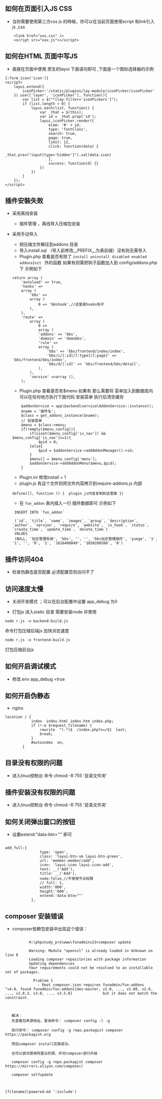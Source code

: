 ##  如何在页面引入JS CSS

- 当你需要使用第三方css  js 的時候，你可以在当前页面使用script 和link引入  js ,css

~~~
    <link href="xxx.css" />
    <script src="xxx.js"></script>
~~~

## 如何在HTML 页面中写JS 

- 直接在页面中使用 原生的layui 下面语句即可 ,下面是一个图标选择器的示例
~~~
{:form_icon('icon')}
<script>
    layui.extend({
        iconPicker:'/static/plugins/lay-module/iconPicker/iconPicker'
    }).use(['layer', 'iconPicker'], function(){
        var list = $("*[lay-filter='iconPickers']");
        if (list.length > 0) {
            layui.each(list, function() {
                var _that = $(this);
                var id = _that.prop('id');
                layui.iconPicker.render({
                    elem: '#' + id,
                    type: 'fontClass',
                    search: true,
                    page: true,
                    limit: 12,
                    click: function(data) {
                        _that.prev("input[type='hidden']").val(data.icon)
                    },
                    success: function(d) {}
                })
            })
        }
    });
</script>
~~~
## 插件安裝失败

- 采用离线安装 
    - 插件管理 ，离线导入压缩包安装 
- 采用手动导入
    - 把压缩文件解压到addons 目录  
    - 导入install.sql （导入前修改__PREFIX__为表前缀）沒有则无需导入 
    - Plugin.php 查看是否有除了 `install uninstall disabled enabled addonsInit ` 外的函数 如果有则需把钩子函数加入到 config/addons.php下  示例如下
    ~~~
    return array (
        'autoload' => true,
        'hooks' => 
        array (
            'bbs' => 
            array (
                0 => 'bbshook',//这里是hooks钩子
            ),
        ),
        'route' => 
            array (
                0 => 
                array (
                'addons' => 'bbs',
                'domain' => 'demobbs',
                'rule' => 
                array (
                    'bbs' => 'bbs/frontend/index/index',
                    'bbs/i/[:id]/[:type]/[:page]' => 'bbs/frontend/bbs/index',
                    'bbs/d/[:id]' => 'bbs/frontend/bbs/detail',
                ),
            ),
            'service' =>array (),
        );
    ~~~

    - Plugin.php 查看是否有$menu 如果有 那么需要将 菜单加入到数据库内 可以在任何地方执行下面代码 安装菜单 执行后清空缓存
    ~~~
        $addonService = app\backend\service\AddonService::instance();
        $name = '插件名';
        $class = get_addons_instance($name);
        // 安装菜单
        $menu = $class->menu;
        if(!empty($menu_config)){
            if(isset($menu_config['is_nav']) && $menu_config['is_nav']==1){
                $pid = 0;
            }else{
                $pid = $addonService->addAddonManager()->id;
            }
            $menu[] = $menu_config['menu'];
            $addonService->addAddonMenu($menu,$pid);
        }
    ~~~

    - Plugin.ini 修改install = 1
    - plugin.js  有这个文件则把文件内容拷贝到require-addons.js 内部
     
    ~~~ 
    define([], function () {  plugin.js内容复制到这里面 }) 
    ~~~
    - 在 `fun_addon` 表内插入一行 插件数据即可  示例如下
    
    ~~~
     INSERT INTO `fun_addon` 

     (`id`, `title`, `name`, `images`, `group`, `description`, `author`, `version`, `require`, `website`, `is_hook`, `status`, `create_time`, `update_time`, `delete_time`) 
     VALUES 
     (NULL, '社区管理系统', 'bbs', '', '', 'bbs社区管理插件', 'yuege', '1', '1', '', '0', '1', '1616400849', '1650286568', '0')
    ~~~
  
 
## 插件访问404 
 - 检查伪静态是否配置 必须配置否则访问不了

## 访问速度太慢

 - 关闭开发模式 ；可以在后台配置中设置 app_debug 为0

 - 打包js 进入static 目录  需要安装node
并使用
```
node r.js -o backend-build.js
```
命令打包压缩后端js 加快浏览速度
```
node r.js -o frontend-build.js
```
打包压缩前台js 

## 如何开启调试模式
*    修改.env  app_debug =true

## 如何开启伪静态
*    nginx
~~~
location / {
            index  index.html index.htm index.php;
            if (!-e $request_filename) {
                rewrite  ^(.*)$  /index.php?s=/$1  last;
                break;
            }
            #autoindex  on;
        }
~~~
## 目录没有权限的问题
* 进入linux控制台 命令 chmod -R 755 '目录文件夹'

## 插件安装没有权限的问题
* 进入linux控制台 命令 chmod -R 755 '目录文件夹'


## 如何关闭弹出窗口的按钮 
* 设置extend:"data-btn=''" 即可
```

add_full:{
                type: 'open',
                class: 'layui-btn-sm layui-btn-green',
                url: 'member.member/add',
                icon: 'layui-icon layui-icon-add',
                text: __('Add'),
                title: __('Add'),
                node:false,//不使用节点权限
                // full: 1,
                width:'800',
                height:'600',
                extend:'data-btn=""'
            },
```

##  composer 安装错误

 * composer依赖包安装中出现这个错误：
 ```
  
            H:\phpstudy_pro\www\funadminv23>composer update

            Warning: Module "openssl" is already loaded in Unknown on line 0
            Loading composer repositories with package information
            Updating dependencies
            Your requirements could not be resolved to an installable set of packages.

              Problem 1
                - Root composer.json requires funadmin/fun-addons ^v4.0, found funadmin/fun-addons[dev-master, v1.0, ..., v1.60, v2.0, ..., v2.8.3, v3.0, ..., v3.5.0]              but it does not match the constraint.

                        

    解决：
    先查看包来源地址，查询命令： composer config -l -g
    
    执行命令： composer config -g repo.packagist composer https://packagist.org
    
    而后composer install完美成功。
    
    也可以尝试使用阿里云的源，并对composer进行升级
    
    composer config -g repo.packagist composer https://mirrors.aliyun.com/composer/
    
    composer selfupdate



[filename](powered.md ':include')
